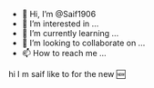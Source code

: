 - 👋 Hi, I’m @Saif1906
- 👀 I’m interested in ...
- 🌱 I’m currently learning ...
- 💞️ I’m looking to collaborate on ...
- 📫 How to reach me ...

<!---
Saif1906/Saif1906 is a ✨ special ✨ repository because its `README.md` (this file) appears on your GitHub profile.
You can click the Preview link to take a look at your changes.
---> hi I m saif like to for  the new 🆕
